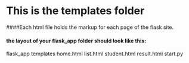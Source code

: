 # This is the templates folder

####Each html file holds the markup for each page of the flask site.

#### the layout of your flask_app folder should look like this:
flask_app
    templates
      home.html
      list.html
      student.html
      result.html
  start.py

